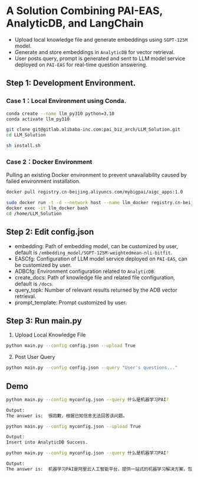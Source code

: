 # A Solution Combining PAI-EAS, AnalyticDB, and LangChain

- Upload local knowledge file and generate embeddings using `SGPT-125M` model.
- Generate and store embeddings in `AnalyticDB` for vector retrieval.
- User posts query, prompt is generated and sent to LLM model service deployed on `PAI-EAS` for real-time question answering.

## Step 1: Development Environment.

### Case 1：Local Environment using Conda.

```bash
conda create --name llm_py310 python=3.10
conda activate llm_py310

git clone git@gitlab.alibaba-inc.com:pai_biz_arch/LLM_Solution.git
cd LLM_Solution

sh install.sh
```

### Case 2：Docker Environment
Pulling an existing Docker environment to prevent unavailability caused by failed environment installation.

```bash
docker pull registry.cn-beijing.aliyuncs.com/mybigpai/aigc_apps:1.0

sudo docker run -t -d --network host --name llm_docker registry.cn-beijing.aliyuncs.com/mybigpai/aigc_apps:1.0
docker exec -it llm_docker bash
cd /home/LLM_Solution
```

## Step 2: Edit config.json

- embedding: Path of embedding model, can be customized by user, default is `/embedding_model/SGPT-125M-weightedmean-nli-bitfit`.
- EASCfg: Configuration of LLM model service deployed on `PAI-EAS`, can be customized by user.
- ADBCfg: Environment configuration related to `AnalyticDB`.
- create_docs: Path of knowledge file and related file configuration, default is `/docs`.
- query_topk: Number of relevant results returned by the ADB vector retrieval.
- prompt_template: Prompt customized by user.

## Step 3: Run main.py
1. Upload Local Knowledge File
```bash
python main.py --config config.json --upload True
```

2. Post User Query
```bash
python main.py --config config.json --query "User's questions..."
```

## Demo
```bash
python main.py --config myconfig.json --query 什么是机器学习PAI?

Output:
The answer is:  很抱歉，根据已知信息无法回答该问题。
```

```bash
python main.py --config myconfig.json --upload True 

Output:
Insert into AnalyticDB Success.
```

```bash
python main.py --config myconfig.json --query 什么是机器学习PAI?

Output:
The answer is:  机器学习PAI是阿里云人工智能平台，提供一站式的机器学习解决方案，包括有监督学习、无监督学习和增强学习等。它可以为用户提供从输入特征向量到目标值的映射，帮助用户解决各种机器学习问题，例如商品推荐、用户群体画像和广告精准投放等。
```